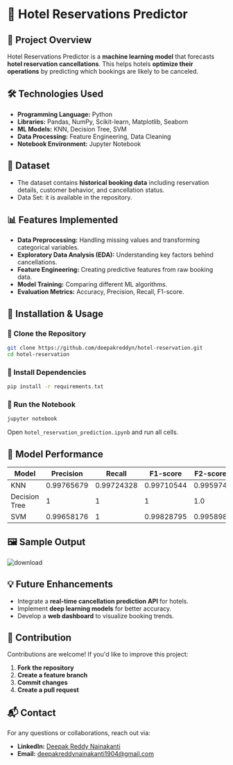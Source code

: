 # 🏨 Hotel Reservations Predictor

## 📌 Project Overview
Hotel Reservations Predictor is a **machine learning model** that forecasts **hotel reservation cancellations**. This helps hotels **optimize their operations** by predicting which bookings are likely to be canceled.

## 🛠️ Technologies Used
- **Programming Language:** Python
- **Libraries:** Pandas, NumPy, Scikit-learn, Matplotlib, Seaborn
- **ML Models:** KNN, Decision Tree, SVM
- **Data Processing:** Feature Engineering, Data Cleaning
- **Notebook Environment:** Jupyter Notebook

## 📂 Dataset
- The dataset contains **historical booking data** including reservation details, customer behavior, and cancellation status.
- Data Set: it is available in the repository.

## 📊 Features Implemented
- **Data Preprocessing:** Handling missing values and transforming categorical variables.
- **Exploratory Data Analysis (EDA):** Understanding key factors behind cancellations.
- **Feature Engineering:** Creating predictive features from raw booking data.
- **Model Training:** Comparing different ML algorithms.
- **Evaluation Metrics:** Accuracy, Precision, Recall, F1-score.

## 🚀 Installation & Usage
### 🔹 Clone the Repository
```bash
git clone https://github.com/deepakreddyn/hotel-reservation.git
cd hotel-reservation
```
### 🔹 Install Dependencies
```bash
pip install -r requirements.txt
```
### 🔹 Run the Notebook
```bash
jupyter notebook
```
Open `hotel_reservation_prediction.ipynb` and run all cells.

## 📌 Model Performance
| Model               | Precision | Recall | F1-score | F2-score |
|--------------------|----------|----------|--------|---------|
| KNN                | 0.99765679      | 0.99724328      | 0.99710544    | 0.995974     |
| Decision Tree      | 1     | 1      | 1    | 1.0     |
| SVM                | 0.99658176      | 1      | 0.99828795    | 0.995898     |

## 🖼️ Sample Output

![download](https://github.com/user-attachments/assets/e5d87f7b-4473-4504-9864-85e3368a06a3)

## 💡 Future Enhancements
- Integrate a **real-time cancellation prediction API** for hotels.
- Implement **deep learning models** for better accuracy.
- Develop a **web dashboard** to visualize booking trends.

## 🤝 Contribution
Contributions are welcome! If you'd like to improve this project:
1. **Fork the repository**
2. **Create a feature branch**
3. **Commit changes**
4. **Create a pull request**


## 📬 Contact
For any questions or collaborations, reach out via:
- **LinkedIn:** [Deepak Reddy Nainakanti](https://www.linkedin.com/in/deepak-reddy-nainakanti-42259a223/)
- **Email:** deepakreddynainakanti1904@gmail.com
